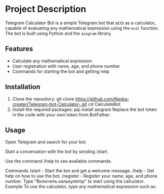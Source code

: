 # Project Description
Telegram Calculator Bot is a simple Telegram bot that acts as a calculator, capable of evaluating any mathematical expression using the `eval` function. The bot is built using Python and the `aiogram` library.

## Features

- Calculate any mathematical expression
- User registration with name, age, and phone number
- Commands for starting the bot and getting help

## Installation

1. Clone the repository:
   git clone https://github.com/Naska-creater/Telegram-bot-Calculator-.git
   cd CalculateBot
2. Install the required packages:
pip install aiogram
Replace the bot token in the code with your own token from BotFather.

## Usage

Open Telegram and search for your bot.

Start a conversation with the bot by sending /start.

Use the command /help to see available commands.

Commands
/start - Start the bot and get a welcome message.
/help - Get help on how to use the bot.
/register - Register your name, age, and phone number.
Type "Включить калькулятор" to start using the calculator.
Example
To use the calculator, type any mathematical expression such as:
